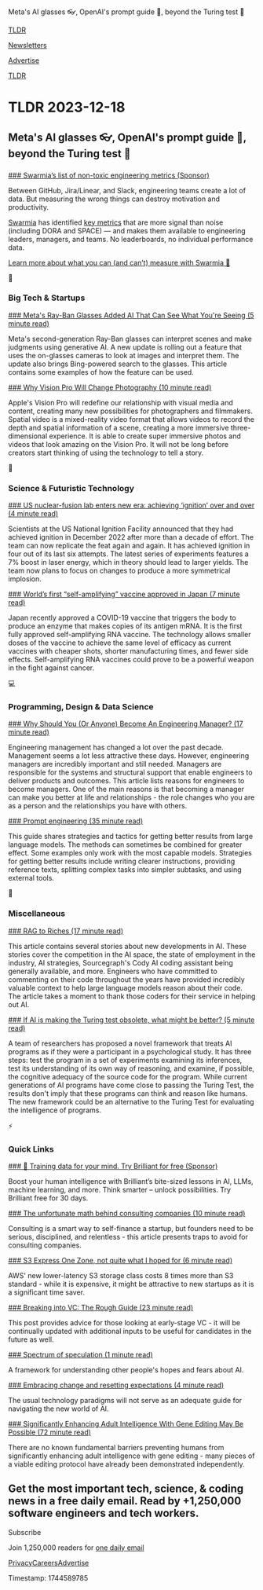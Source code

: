 Meta's AI glasses 👓, OpenAI's prompt guide 🤖, beyond the Turing test 🧠

[TLDR](/)

[Newsletters](/newsletters)

[Advertise](https://advertise.tldr.tech/)

[TLDR](/)

# TLDR 2023-12-18

## Meta's AI glasses 👓, OpenAI's prompt guide 🤖, beyond the Turing test 🧠

### 

[### Swarmia’s list of non-toxic engineering metrics (Sponsor)](https://www.swarmia.com/engineering-metrics/?utm_campaign=TLDR&amp;utm_source=email&amp;utm_medium=cpv&amp;utm_content=december23)

Between GitHub, Jira/Linear, and Slack, engineering teams create a lot of data. But measuring the wrong things can destroy motivation and productivity.

[Swarmia](https://www.swarmia.com/engineering-metrics/?utm_campaign=TLDR&utm_source=email&utm_medium=cpv&utm_content=december23) has identified [key metrics](https://www.swarmia.com/engineering-metrics/?utm_campaign=TLDR&utm_source=email&utm_medium=cpv&utm_content=december23) that are more signal than noise (including DORA and SPACE) — and makes them available to engineering leaders, managers, and teams. No leaderboards, no individual performance data.

[Learn more about what you can (and can’t) measure with Swarmia 📏](https://www.swarmia.com/engineering-metrics/?utm_campaign=TLDR&utm_source=email&utm_medium=cpv&utm_content=december23)

📱

### Big Tech & Startups

[### Meta's Ray-Ban Glasses Added AI That Can See What You're Seeing (5 minute read)](https://www.cnet.com/tech/computing/metas-ray-ban-glasses-added-ai-that-can-see-what-youre-seeing/?utm_source=tldrnewsletter)

Meta's second-generation Ray-Ban glasses can interpret scenes and make judgments using generative AI. A new update is rolling out a feature that uses the on-glasses cameras to look at images and interpret them. The update also brings Bing-powered search to the glasses. This article contains some examples of how the feature can be used.

[### Why Vision Pro Will Change Photography (10 minute read)](https://om.co/2023/12/14/why-vision-pro-will-change-photography/?utm_source=tldrnewsletter)

Apple's Vision Pro will redefine our relationship with visual media and content, creating many new possibilities for photographers and filmmakers. Spatial video is a mixed-reality video format that allows videos to record the depth and spatial information of a scene, creating a more immersive three-dimensional experience. It is able to create super immersive photos and videos that look amazing on the Vision Pro. It will not be long before creators start thinking of using the technology to tell a story.

🚀

### Science & Futuristic Technology

[### US nuclear-fusion lab enters new era: achieving ‘ignition’ over and over (4 minute read)](https://www.nature.com/articles/d41586-023-04045-8?utm_source=tldrnewsletter)

Scientists at the US National Ignition Facility announced that they had achieved ignition in December 2022 after more than a decade of effort. The team can now replicate the feat again and again. It has achieved ignition in four out of its last six attempts. The latest series of experiments features a 7% boost in laser energy, which in theory should lead to larger yields. The team now plans to focus on changes to produce a more symmetrical implosion.

[### World’s first “self-amplifying” vaccine approved in Japan (7 minute read)](https://www.freethink.com/health/sarna-vaccines?utm_source=tldrnewsletter)

Japan recently approved a COVID-19 vaccine that triggers the body to produce an enzyme that makes copies of its antigen mRNA. It is the first fully approved self-amplifying RNA vaccine. The technology allows smaller doses of the vaccine to achieve the same level of efficacy as current vaccines with cheaper shots, shorter manufacturing times, and fewer side effects. Self-amplifying RNA vaccines could prove to be a powerful weapon in the fight against cancer.

💻

### Programming, Design & Data Science

[### Why Should You (Or Anyone) Become An Engineering Manager? (17 minute read)](https://charity.wtf/2023/12/15/why-should-you-or-anyone-become-an-engineering-manager/?utm_source=tldrnewsletter)

Engineering management has changed a lot over the past decade. Management seems a lot less attractive these days. However, engineering managers are incredibly important and still needed. Managers are responsible for the systems and structural support that enable engineers to deliver products and outcomes. This article lists reasons for engineers to become managers. One of the main reasons is that becoming a manager can make you better at life and relationships - the role changes who you are as a person and the relationships you have with others.

[### Prompt engineering (35 minute read)](https://platform.openai.com/docs/guides/prompt-engineering?utm_source=tldrnewsletter)

This guide shares strategies and tactics for getting better results from large language models. The methods can sometimes be combined for greater effect. Some examples only work with the most capable models. Strategies for getting better results include writing clearer instructions, providing reference texts, splitting complex tasks into simpler subtasks, and using external tools.

🎁

### Miscellaneous

[### RAG to Riches (17 minute read)](https://sourcegraph.com/blog/rag-to-riches?utm_source=tldrnewsletter)

This article contains several stories about new developments in AI. These stories cover the competition in the AI space, the state of employment in the industry, AI strategies, Sourcegraph's Cody AI coding assistant being generally available, and more. Engineers who have committed to commenting on their code throughout the years have provided incredibly valuable context to help large language models reason about their code. The article takes a moment to thank those coders for their service in helping out AI.

[### If AI is making the Turing test obsolete, what might be better? (5 minute read)](https://arstechnica.com/ai/2023/12/do-ai-improvements-call-for-something-better-than-the-turing-test/?utm_source=tldrnewsletter)

A team of researchers has proposed a novel framework that treats AI programs as if they were a participant in a psychological study. It has three steps: test the program in a set of experiments examining its inferences, test its understanding of its own way of reasoning, and examine, if possible, the cognitive adequacy of the source code for the program. While current generations of AI programs have come close to passing the Turing Test, the results don't imply that these programs can think and reason like humans. The new framework could be an alternative to the Turing Test for evaluating the intelligence of programs.

⚡

### Quick Links

[### 🧠 Training data for your mind. Try Brilliant for free (Sponsor)](https://brilliant.org/tldrtech/?utm_source=tldrnewsletter)

Boost your human intelligence with Brilliant’s bite-sized lessons in AI, LLMs, machine learning, and more. Think smarter – unlock possibilities. Try Brilliant free for 30 days.

[### The unfortunate math behind consulting companies (10 minute read)](https://longform.asmartbear.com/consulting-company-accounting/?utm_source=tldrnewsletter)

Consulting is a smart way to self-finance a startup, but founders need to be serious, disciplined, and relentless - this article presents traps to avoid for consulting companies.

[### S3 Express One Zone, not quite what I hoped for (6 minute read)](https://jack-vanlightly.com/blog/2023/11/29/s3-express-one-zone-not-quite-what-i-hoped-for?utm_source=tldrnewsletter)

AWS' new lower-latency S3 storage class costs 8 times more than S3 standard - while it is expensive, it might be attractive to new startups as it is a significant time saver.

[### Breaking into VC: The Rough Guide (23 minute read)](https://www.linkedin.com/pulse/breaking-vc-rough-guide-sajith-pai-rzb7c/?utm_source=tldrnewsletter)

This post provides advice for those looking at early-stage VC - it will be continually updated with additional inputs to be useful for candidates in the future as well.

[### Spectrum of speculation (1 minute read)](https://stephango.com/ai-speculation?utm_source=tldrnewsletter)

A framework for understanding other people's hopes and fears about AI.

[### Embracing change and resetting expectations (4 minute read)](https://unlocked.microsoft.com/ai-anthology/terence-tao/?utm_source=tldrnewsletter)

The usual technology paradigms will not serve as an adequate guide for navigating the new world of AI.

[### Significantly Enhancing Adult Intelligence With Gene Editing May Be Possible (72 minute read)](https://www.lesswrong.com/posts/JEhW3HDMKzekDShva/significantly-enhancing-adult-intelligence-with-gene-editing?utm_source=tldrnewsletter)

There are no known fundamental barriers preventing humans from significantly enhancing adult intelligence with gene editing - many pieces of a viable editing protocol have already been demonstrated independently.

## Get the most important tech, science, & coding news in a free daily email. Read by +1,250,000 software engineers and tech workers.

Subscribe

Join 1,250,000 readers for [one daily email](/api/latest/tech)

[Privacy](/privacy)[Careers](https://jobs.ashbyhq.com/tldr.tech)[Advertise](/tech/advertise)

Timestamp: 1744589785